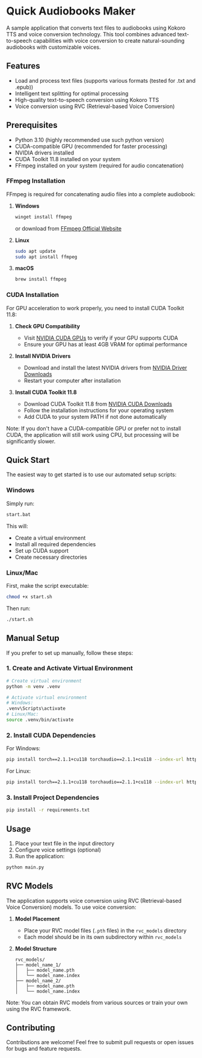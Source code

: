 # Quick Audiobooks Maker

A sample application that converts text files to audiobooks using Kokoro TTS and voice conversion technology. This tool combines advanced text-to-speech capabilities with voice conversion to create natural-sounding audiobooks with customizable voices.

## Features
- Load and process text files (supports various formats (tested for .txt and .epub))
- Intelligent text splitting for optimal processing
- High-quality text-to-speech conversion using Kokoro TTS
- Voice conversion using RVC (Retrieval-based Voice Conversion)

## Prerequisites
- Python 3.10 (highly recommended use such python version)
- CUDA-compatible GPU (recommended for faster processing)
- NVIDIA drivers installed
- CUDA Toolkit 11.8 installed on your system
- FFmpeg installed on your system (required for audio concatenation)

### FFmpeg Installation
FFmpeg is required for concatenating audio files into a complete audiobook:

1. **Windows**
   ```bash
   winget install ffmpeg
   ```
   or download from [FFmpeg Official Website](https://ffmpeg.org/download.html)

2. **Linux**
   ```bash
   sudo apt update
   sudo apt install ffmpeg
   ```

3. **macOS**
   ```bash
   brew install ffmpeg
   ```

### CUDA Installation
For GPU acceleration to work properly, you need to install CUDA Toolkit 11.8:

1. **Check GPU Compatibility**
   - Visit [NVIDIA CUDA GPUs](https://developer.nvidia.com/cuda-gpus) to verify if your GPU supports CUDA
   - Ensure your GPU has at least 4GB VRAM for optimal performance

2. **Install NVIDIA Drivers**
   - Download and install the latest NVIDIA drivers from [NVIDIA Driver Downloads](https://www.nvidia.com/Download/index.aspx)
   - Restart your computer after installation

3. **Install CUDA Toolkit 11.8**
   - Download CUDA Toolkit 11.8 from [NVIDIA CUDA Downloads](https://developer.nvidia.com/cuda-11-8-0-download-archive)
   - Follow the installation instructions for your operating system
   - Add CUDA to your system PATH if not done automatically

Note: If you don't have a CUDA-compatible GPU or prefer not to install CUDA, the application will still work using CPU, but processing will be significantly slower.

## Quick Start
The easiest way to get started is to use our automated setup scripts:

### Windows
Simply run:
```bash
start.bat
```
This will:
- Create a virtual environment
- Install all required dependencies
- Set up CUDA support
- Create necessary directories

### Linux/Mac
First, make the script executable:
```bash
chmod +x start.sh
```
Then run:
```bash
./start.sh
```

## Manual Setup
If you prefer to set up manually, follow these steps:

### 1. Create and Activate Virtual Environment
```bash
# Create virtual environment
python -m venv .venv

# Activate virtual environment
# Windows:
.venv\Scripts\activate
# Linux/Mac:
source .venv/bin/activate
```

### 2. Install CUDA Dependencies
For Windows:
```bash
pip install torch==2.1.1+cu118 torchaudio==2.1.1+cu118 --index-url https://download.pytorch.org/whl/cu118
```

For Linux:
```bash
pip install torch==2.1.1+cu118 torchaudio==2.1.1+cu118 --index-url https://download.pytorch.org/whl/cu118
```

### 3. Install Project Dependencies
```bash
pip install -r requirements.txt
```

## Usage
1. Place your text file in the input directory
2. Configure voice settings (optional)
3. Run the application:
```bash
python main.py
```

## RVC Models
The application supports voice conversion using RVC (Retrieval-based Voice Conversion) models. To use voice conversion:

1. **Model Placement**
   - Place your RVC model files (`.pth` files) in the `rvc_models` directory
   - Each model should be in its own subdirectory within `rvc_models`

2. **Model Structure**
   ```
   rvc_models/
   ├── model_name_1/
   │   ├── model_name.pth
   │   └── model_name.index
   ├── model_name_2/
   │   ├── model_name.pth
   │   └── model_name.index
   ```

Note: You can obtain RVC models from various sources or train your own using the RVC framework.

## Contributing
Contributions are welcome! Feel free to submit pull requests or open issues for bugs and feature requests.

